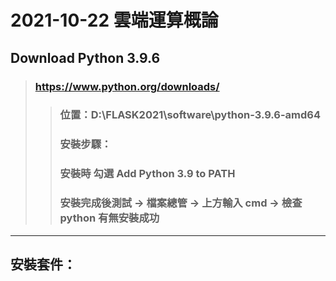 # 2021-10-22 雲端運算概論
## Download Python 3.9.6
> ### https://www.python.org/downloads/
>> ### 位置：D:\FLASK2021\software\python-3.9.6-amd64
>> ### 安裝步驟：
>> ### 安裝時 勾選 Add Python 3.9 to PATH
>> ### 安裝完成後測試 -> 檔案總管 -> 上方輸入 cmd -> 檢查 python 有無安裝成功
---
## 安裝套件：
